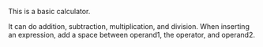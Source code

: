 This is a basic calculator.

It can do addition, subtraction, multiplication, and division. When inserting an expression, add a space between operand1, the operator, and operand2.
